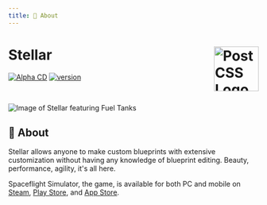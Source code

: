 ```yaml
---
title: 🤔 About
---
```


# Stellar [<img src="https://stellarbeta.web.app/android-chrome-512x512.png" alt="PostCSS Logo" width="90" height="90" align="right">](https://github.com/tresabhi/stellar)

[![Alpha CD](https://github.com/tresabhi/stellar/actions/workflows/alpha-cd.yml/badge.svg)](https://github.com/tresabhi/stellar/actions/workflows/alpha-cd.yml)
[![version](https://img.shields.io/github/package-json/v/tresabhi/stellar)](https://github.com/tresabhi/stellar/blob/main/package.json)

<br>

![Image of Stellar featuring Fuel Tanks](https://user-images.githubusercontent.com/43380238/189721254-951f9c8c-addd-4844-a09b-091f3cf83274.png)

## 🤔 About

Stellar allows anyone to make custom blueprints with extensive customization without having any knowledge of blueprint editing. Beauty, performance, agility, it's all here.

Spaceflight Simulator, the game, is available for both PC and mobile on [Steam](https://store.steampowered.com/app/1718870/), [Play Store](https://play.google.com/store/apps/details?id=com.StefMorojna.SpaceflightSimulator), and [App Store](https://apps.apple.com/us/app/id1308057272).